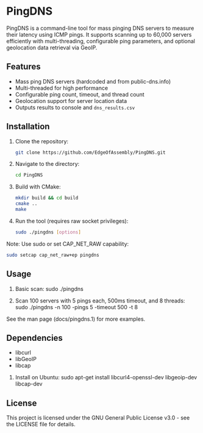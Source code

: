 # PingDNS

PingDNS is a command-line tool for mass pinging DNS servers to measure their latency using ICMP pings. It supports scanning up to 60,000 servers efficiently with multi-threading, configurable ping parameters, and optional geolocation data retrieval via GeoIP.

## Features
- Mass ping DNS servers (hardcoded and from public-dns.info)
- Multi-threaded for high performance
- Configurable ping count, timeout, and thread count
- Geolocation support for server location data
- Outputs results to console and `dns_results.csv`

## Installation
1. Clone the repository:
   ```bash
   git clone https://github.com/EdgeOfAssembly/PingDNS.git
   ```

2. Navigate to the directory:
   ```bash
   cd PingDNS
   ```

3. Build with CMake:
   ```bash
   mkdir build && cd build
   cmake ..
   make
   ```

4. Run the tool (requires raw socket privileges):
   ```bash
   sudo ./pingdns [options]
   ```

Note: Use sudo or set CAP_NET_RAW capability:
   ```bash
   sudo setcap cap_net_raw+ep pingdns
   ```


## Usage
1. Basic scan:
   sudo ./pingdns

2. Scan 100 servers with 5 pings each, 500ms timeout, and 8 threads:
   sudo ./pingdns -n 100 -pings 5 -timeout 500 -t 8

See the man page (docs/pingdns.1) for more examples.

## Dependencies
- libcurl
- libGeoIP
- libcap

1. Install on Ubuntu:
   sudo apt-get install libcurl4-openssl-dev libgeoip-dev libcap-dev


## License
This project is licensed under the GNU General Public License v3.0 - see the LICENSE file for details.
